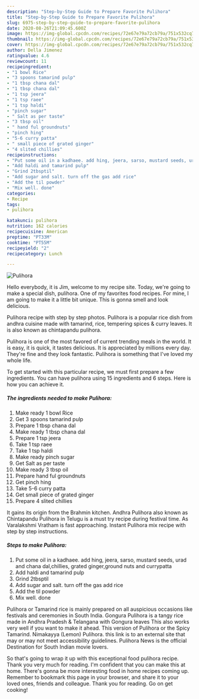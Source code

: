 ```yaml
---
description: "Step-by-Step Guide to Prepare Favorite Pulihora"
title: "Step-by-Step Guide to Prepare Favorite Pulihora"
slug: 6975-step-by-step-guide-to-prepare-favorite-pulihora
date: 2020-08-26T21:09:45.600Z
image: https://img-global.cpcdn.com/recipes/72e67e79a72cb79a/751x532cq70/pulihora-recipe-main-photo.jpg
thumbnail: https://img-global.cpcdn.com/recipes/72e67e79a72cb79a/751x532cq70/pulihora-recipe-main-photo.jpg
cover: https://img-global.cpcdn.com/recipes/72e67e79a72cb79a/751x532cq70/pulihora-recipe-main-photo.jpg
author: Della Jimenez
ratingvalue: 4.6
reviewcount: 11
recipeingredient:
- "1 bowl Rice"
- "3 spoons tamarind pulp"
- "1 tbsp chana dal"
- "1 tbsp chana dal"
- "1 tsp jeera"
- "1 tsp raee"
- "1 tsp haldi"
- "pinch sugar"
- " Salt as per taste"
- "3 tbsp oil"
- " hand ful groundnuts"
- "pinch hing"
- "5-6 curry patta"
- " small piece of grated ginger"
- "4 slited chillies"
recipeinstructions:
- "Put some oil in a kadhaee. add hing, jeera, sarso, mustard seeds, urad and chana dal,chillies, grated ginger,ground nuts and currypatta"
- "Add haldi and tamarind pulp"
- "Grind 2tbsptil"
- "Add sugar and salt. turn off the gas add rice"
- "Add the til powder"
- "Mix well. done"
categories:
- Recipe
tags:
- pulihora

katakunci: pulihora 
nutrition: 162 calories
recipecuisine: American
preptime: "PT33M"
cooktime: "PT55M"
recipeyield: "2"
recipecategory: Lunch

---
```



![Pulihora](https://img-global.cpcdn.com/recipes/72e67e79a72cb79a/751x532cq70/pulihora-recipe-main-photo.jpg)

Hello everybody, it is Jim, welcome to my recipe site. Today, we're going to make a special dish, pulihora. One of my favorites food recipes. For mine, I am going to make it a little bit unique. This is gonna smell and look delicious.

Pulihora recipe with step by step photos. Pulihora is a popular rice dish from andhra cuisine made with tamarind, rice, tempering spices &amp; curry leaves. It is also known as chintapandu pulihora.

Pulihora is one of the most favored of current trending meals in the world. It is easy, it is quick, it tastes delicious. It is appreciated by millions every day. They're fine and they look fantastic. Pulihora is something that I've loved my whole life.


To get started with this particular recipe, we must first prepare a few ingredients. You can have pulihora using 15 ingredients and 6 steps. Here is how you can achieve it.

<!--inarticleads1-->

##### The ingredients needed to make Pulihora:

1. Make ready 1 bowl Rice
1. Get 3 spoons tamarind pulp
1. Prepare 1 tbsp chana dal
1. Make ready 1 tbsp chana dal
1. Prepare 1 tsp jeera
1. Take 1 tsp raee
1. Take 1 tsp haldi
1. Make ready pinch sugar
1. Get  Salt as per taste
1. Make ready 3 tbsp oil
1. Prepare  hand ful groundnuts
1. Get pinch hing
1. Take 5-6 curry patta
1. Get  small piece of grated ginger
1. Prepare 4 slited chillies


It gains its origin from the Brahmin kitchen. Andhra Pulihora also known as Chintapandu Pulihora in Telugu is a must try recipe during festival time. As Varalakshmi Vratham is fast approaching. Instant Pulihora mix recipe with step by step instructions. 

<!--inarticleads2-->

##### Steps to make Pulihora:

1. Put some oil in a kadhaee. add hing, jeera, sarso, mustard seeds, urad and chana dal,chillies, grated ginger,ground nuts and currypatta
1. Add haldi and tamarind pulp
1. Grind 2tbsptil
1. Add sugar and salt. turn off the gas add rice
1. Add the til powder
1. Mix well. done


Pulihora or Tamarind rice is mainly prepared on all auspicious occasions like festivals and ceremonies in South India. Gongura Pulihora is a tangy rice made in Andhra Pradesh &amp; Telangana with Gongura leaves This also works very well if you want to make it ahead. This version of Pulihora or the Spicy Tamarind. Nimakayya (Lemon) Pulihora. this link is to an external site that may or may not meet accessibility guidelines. Pulihora News is the official Destination for South Indian movie lovers. 

So that's going to wrap it up with this exceptional food pulihora recipe. Thank you very much for reading. I'm confident that you can make this at home. There's gonna be more interesting food in home recipes coming up. Remember to bookmark this page in your browser, and share it to your loved ones, friends and colleague. Thank you for reading. Go on get cooking!
